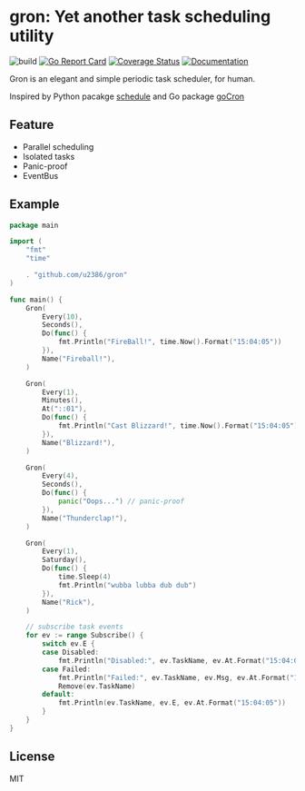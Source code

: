 # gron: Yet another task scheduling utility

![build](https://github.com/u2386/gron/workflows/Go/badge.svg?branch=master)
[![Go Report Card](https://goreportcard.com/badge/github.com/u2386/gron)](https://goreportcard.com/report/github.com/u2386/gron)
[![Coverage Status](https://coveralls.io/repos/github/u2386/gron/badge.svg?branch=master)](https://coveralls.io/github/u2386/gron?branch=master)
[![Documentation](https://godoc.org/github.com/u2386/gron?status.svg)](https://godoc.org/github.com/u2386/gron)

Gron is an elegant and simple periodic task scheduler, for human.

Inspired by Python pacakge [schedule](https://github.com/dbader/schedule) and Go package [goCron](https://github.com/jasonlvhit/gocron)

## Feature

* Parallel scheduling
* Isolated tasks
* Panic-proof
* EventBus

## Example

```go
package main

import (
	"fmt"
	"time"

	. "github.com/u2386/gron"
)

func main() {
	Gron(
		Every(10),
		Seconds(),
		Do(func() {
			fmt.Println("FireBall!", time.Now().Format("15:04:05"))
		}),
		Name("Fireball!"),
	)

	Gron(
		Every(1),
		Minutes(),
		At("::01"),
		Do(func() {
			fmt.Println("Cast Blizzard!", time.Now().Format("15:04:05"))
		}),
		Name("Blizzard!"),
	)

	Gron(
		Every(4),
		Seconds(),
		Do(func() {
			panic("Oops...") // panic-proof
		}),
		Name("Thunderclap!"),
	)

	Gron(
		Every(1),
		Saturday(),
		Do(func() {
			time.Sleep(4)
			fmt.Println("wubba lubba dub dub")
		}),
		Name("Rick"),
	)

	// subscribe task events
	for ev := range Subscribe() {
		switch ev.E {
		case Disabled:
			fmt.Println("Disabled:", ev.TaskName, ev.At.Format("15:04:05"))
		case Failed:
			fmt.Println("Failed:", ev.TaskName, ev.Msg, ev.At.Format("15:04:05"))
			Remove(ev.TaskName)
		default:
			fmt.Println(ev.TaskName, ev.E, ev.At.Format("15:04:05"))
		}
	}
}

```

## License

MIT
